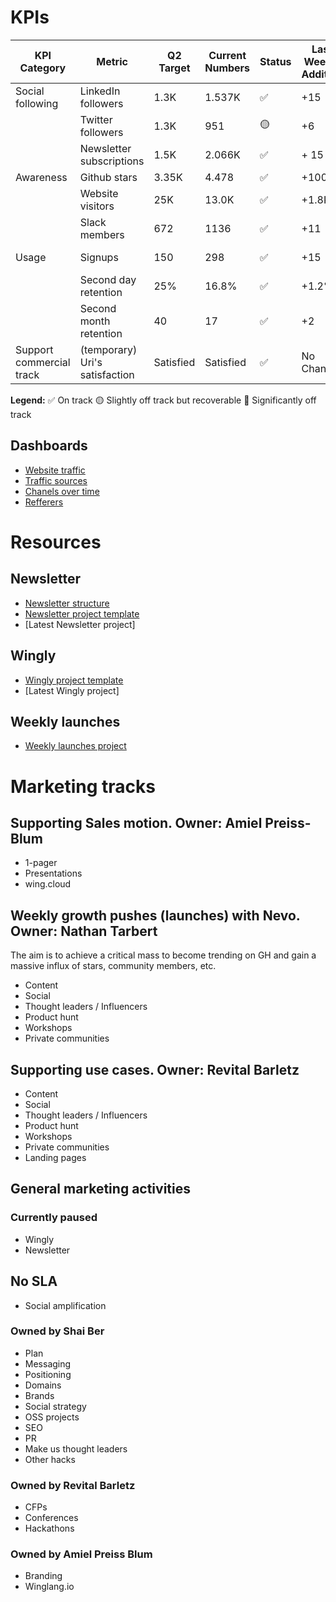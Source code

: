 # KPIs

| KPI Category            | Metric                   | Q2 Target | Current Numbers | Status  | Last Week's Addition | This Week's Addition | Links to Data Source               |
|-------------------------|--------------------------|-----------|-----------------|---------|----------------------|----------------------|------------------------------------|
| Social following        | LinkedIn followers       | 1.3K      | 1.537K          | ✅      | +15                  | +28                  | [LinkedIn](https://www.linkedin.com/company/80551652/admin/analytics/followers/) |
|                         | Twitter followers        | 1.3K      | 951             | 🟡      | +6                   | +3                   | [Twitter](https://twitter.com/winglangio) |
|                         | Newsletter subscriptions | 1.5K      | 2.066K          | ✅      | + 15                 | +9                  | [Newsletter](https://app-eu1.hubspot.com/contacts/26754295/lists/7/filters) |
| Awareness               | Github stars             | 3.35K     | 4.478           | ✅      | +100                 | +57                 | [GitHub](https://github.com/winglang/wing/stargazers) |
|                         | Website visitors         | 25K       | 13.0K           | ✅      | +1.8K                | +2.4K                | [Analytics Platform](https://analytics.google.com/analytics/web/#/p343452879/reports/intelligenthome)  |
|                         | Slack members            | 672       | 1136            | ✅      | +11                   | +14                  | [Slack](https://app.slack.com/client/T047MKK5ZHT/C047QFSUL5R?cdn_fallback=2) |
| Usage                   | Signups                  | 150       | 298             | ✅      | +15                  | +12                  | [Signup Platform](https://app.amplitude.com/analytics/monada/chart/gqidau6l/edit/mq1mftax) |
|                         | Second day retention     | 25%       | 16.8%            | ✅     | +1.2%                | +1.1%                   | [Amplitude](https://app.amplitude.com/analytics/monada/chart/hv45hf2f/edit/5d54czf9) |
|                         | Second month retention   | 40        | 17              | ✅      | +2                   | +1                   | [Amplitude](https://app.amplitude.com/analytics/monada/chart/hv45hf2f/edit/oht59z4s) |
| Support commercial track| (temporary) Uri's satisfaction | Satisfied | Satisfied | ✅      | No Change            | No Change            | [Uri's Slack](https://app.slack.com/client/T047MKK5ZHT?cdn_fallback=2) |




**Legend:**
✅ On track
🟡 Slightly off track but recoverable
🔴 Significantly off track

## Dashboards
- [Website traffic](https://lookerstudio.google.com/reporting/d68b9393-2267-4779-ac4a-64c57da9e88b/page/pjDjD/edit)
- [Traffic sources](https://lookerstudio.google.com/reporting/d68b9393-2267-4779-ac4a-64c57da9e88b/page/p_0zn4yi08bd/edit)
- [Chanels over time](https://lookerstudio.google.com/reporting/d68b9393-2267-4779-ac4a-64c57da9e88b/page/p_atvkd4sscd/edit)
- [Refferers](https://lookerstudio.google.com/reporting/d68b9393-2267-4779-ac4a-64c57da9e88b/page/p_a0v8tinldd/edit)


# Resources

## Newsletter
- [Newsletter structure](https://github.com/winglang/gtm/blob/main/newsletter/structure.md)
- [Newsletter project template](https://github.com/winglang/gtm/blob/main/newsletter/project%20template.md)
- [Latest Newsletter project]

## Wingly
- [Wingly project template](https://docs.google.com/document/d/1e4ucQSeX3Tp7OVl9RTewwM8ZMvUKukgd38432M5K_kk/edit)
- [Latest Wingly project]

## Weekly launches
- [Weekly launches project](https://www.notion.so/winghq/abbcce5dc27b46dc8112e73873614e49?v=c0f0579bb9304e2da47db7f88fbdabfd)

# Marketing tracks
## Supporting Sales motion. Owner: Amiel Preiss-Blum
- 1-pager
- Presentations
- wing.cloud
 
## Weekly growth pushes (launches) with Nevo. Owner: Nathan Tarbert
The aim is to achieve a critical mass to become trending on GH and gain a massive influx of stars, community members, etc.
- Content
- Social
- Thought leaders / Influencers
- Product hunt
- Workshops
- Private communities

## Supporting use cases. Owner: Revital Barletz
- Content
- Social
- Thought leaders / Influencers
- Product hunt
- Workshops
- Private communities
- Landing pages

## General marketing activities

### Currently paused
- Wingly
- Newsletter

## No SLA
- Social amplification

### Owned by Shai Ber
- Plan
- Messaging
- Positioning
- Domains
- Brands
- Social strategy
- OSS projects
- SEO
- PR
- Make us thought leaders
- Other hacks

### Owned by Revital Barletz
- CFPs
- Conferences
- Hackathons
  
### Owned by Amiel Preiss Blum
- Branding
- Winglang.io
